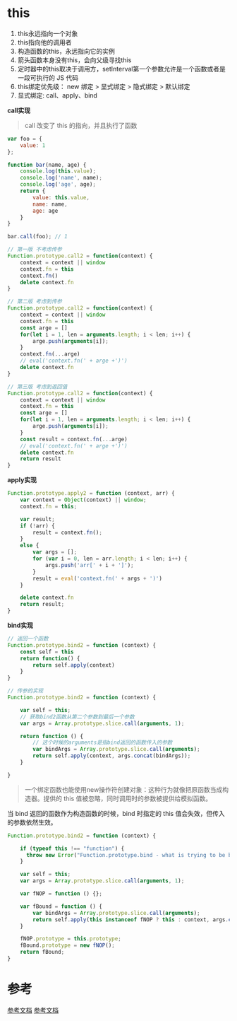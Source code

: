 # this

1. this永远指向一个对象
2. this指向他的调用者
3. 构造函数的this，永远指向它的实例
4. 箭头函数本身没有this，会向父级寻找this
5. 定时器中的this取决于调用方，setInterval第一个参数允许是一个函数或者是一段可执行的 JS 代码
7. this绑定优先级： new 绑定 > 显式绑定 > 隐式绑定 > 默认绑定
8. 显式绑定: call、apply、bind

**call实现**

> call 改变了 this 的指向，并且执行了函数

``` js
var foo = {
    value: 1
};

function bar(name, age) {
    console.log(this.value);
    console.log('name', name);
    console.log('age', age);
    return {
        value: this.value,
        name: name,
        age: age
    }
}

bar.call(foo); // 1
```


``` js
// 第一版 不考虑传参
Function.prototype.call2 = function(context) {
    context = context || window
    context.fn = this
    context.fn()
    delete context.fn
}
```

``` js
// 第二版 考虑到传参
Function.prototype.call2 = function(context) {
    context = context || window
    context.fn = this
    const arge = []
    for(let i = 1, len = arguments.length; i < len; i++) {
        arge.push(arguments[i]);
    }
    context.fn(...arge)
    // eval('context.fn(' + arge +')')
    delete context.fn
}
```

``` js
// 第三版 考虑到返回值
Function.prototype.call2 = function(context) {
    context = context || window
    context.fn = this
    const arge = []
    for(let i = 1, len = arguments.length; i < len; i++) {
        arge.push(arguments[i]);
    }
    const result = context.fn(...arge)
    // eval('context.fn(' + arge +')')
    delete context.fn
    return result
}
```

**apply实现**

``` js
Function.prototype.apply2 = function (context, arr) {
    var context = Object(context) || window;
    context.fn = this;

    var result;
    if (!arr) {
        result = context.fn();
    }
    else {
        var args = [];
        for (var i = 0, len = arr.length; i < len; i++) {
            args.push('arr[' + i + ']');
        }
        result = eval('context.fn(' + args + ')')
    }

    delete context.fn
    return result;
}
```

**bind实现**

``` js
// 返回一个函数
Function.prototype.bind2 = function (context) {
    const self = this
    return function() {
        return self.apply(context) 
    }
}
```

``` js
// 传参的实现
Function.prototype.bind2 = function (context) {

    var self = this;
    // 获取bind2函数从第二个参数到最后一个参数
    var args = Array.prototype.slice.call(arguments, 1);

    return function () {
        // 这个时候的arguments是指bind返回的函数传入的参数
        var bindArgs = Array.prototype.slice.call(arguments);
        return self.apply(context, args.concat(bindArgs));
    }

}
```

> 一个绑定函数也能使用new操作符创建对象：这种行为就像把原函数当成构造器。提供的 this 值被忽略，同时调用时的参数被提供给模拟函数。

当 bind 返回的函数作为构造函数的时候，bind 时指定的 this 值会失效，但传入的参数依然生效。

``` js
Function.prototype.bind2 = function (context) {

    if (typeof this !== "function") {
      throw new Error("Function.prototype.bind - what is trying to be bound is not callable");
    }

    var self = this;
    var args = Array.prototype.slice.call(arguments, 1);

    var fNOP = function () {};

    var fBound = function () {
        var bindArgs = Array.prototype.slice.call(arguments);
        return self.apply(this instanceof fNOP ? this : context, args.concat(bindArgs));
    }

    fNOP.prototype = this.prototype;
    fBound.prototype = new fNOP();
    return fBound;
}
```



# 参考

[参考文档](https://zhuanlan.zhihu.com/p/42145138)
[参考文档](https://segmentfault.com/a/1190000011194676)